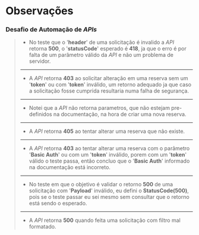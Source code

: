 # Observações
### Desafio de Automação de *APIs*


>- No teste que o '**header**' de uma solicitação é invalido a *API* retorna **500**, o '**statusCode**' esperado é **418**,
ja que o erro é por falta de um parâmetro válido da *API* e não um problema de servidor. 
> ---
>- A *API* retorna **403** ao solicitar alteração em uma reserva sem um '**token**' ou com '**token**' inválido, um retorno adequado
ja que caso a solicitação fosse cumprida resultaria numa falha de segurança.
> ---
>- Notei que a *API* não retorna parametros, que não estejam pre-definidos na documentação, na hora de criar uma 
nova reserva.
> ---
>- A *API* retorna **405** ao tentar alterar uma reserva que não existe.
> ---
>- A *API* retorna **403** ao tentar alterar uma reserva com o parâmetro '**Basic Auth**' ou com um '**token**' inválido, porem 
com um '**token**' válido o teste passa, então concluo que o '**Basic Auth**' informado na documentação está incorreto.
> ---
>- No teste em que o objetivo é validar o retorno **500** de uma solicitação com '**Payload**' inválido, eu defini o 
**StatusCode(500)**, pois se o teste passar eu sei mesmo sem consultar que o retorno está sendo o esperado.
> ---
>- A *API* retorna **500** quando feita uma solicitação com filtro mal formatado.